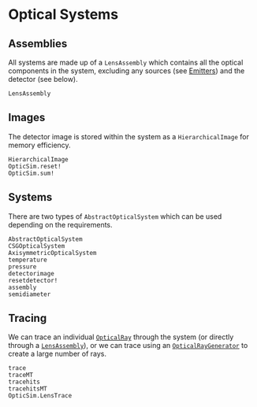 # Optical Systems

## Assemblies

All systems are made up of a `LensAssembly` which contains all the optical components in the system, excluding any sources (see [Emitters](@ref)) and the detector (see below).

```@docs; canonical = false
LensAssembly
```

## Images

The detector image is stored within the system as a `HierarchicalImage` for memory efficiency.

```@docs; canonical = false
HierarchicalImage
OpticSim.reset!
OpticSim.sum!
```

## Systems

There are two types of `AbstractOpticalSystem` which can be used depending on the requirements.

```@docs; canonical = false
AbstractOpticalSystem
CSGOpticalSystem
AxisymmetricOpticalSystem
temperature
pressure
detectorimage
resetdetector!
assembly
semidiameter
```

## Tracing

We can trace an individual [`OpticalRay`](@ref) through the system (or directly through a [`LensAssembly`](@ref)), or we can trace using an [`OpticalRayGenerator`](@ref) to create a large number of rays.

```@docs; canonical = false
trace
traceMT
tracehits
tracehitsMT
OpticSim.LensTrace
```
